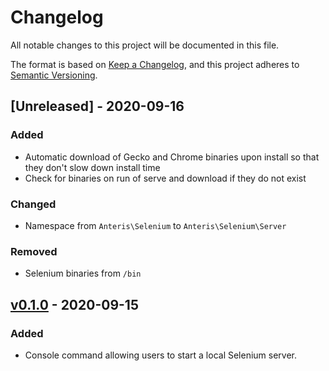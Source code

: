 # Changelog
All notable changes to this project will be documented in this file.

The format is based on [Keep a Changelog](https://keepachangelog.com/en/1.0.0/),
and this project adheres to [Semantic Versioning](https://semver.org/spec/v2.0.0.html).

## [Unreleased] - 2020-09-16

### Added
- Automatic download of Gecko and Chrome binaries upon install so that they don't slow down install time
- Check for binaries on run of serve and download if they do not exist

### Changed
- Namespace from `Anteris\Selenium` to `Anteris\Selenium\Server`

### Removed
- Selenium binaries from `/bin`

## [v0.1.0] - 2020-09-15

### Added
- Console command allowing users to start a local Selenium server.

[v0.1.0]: https://github.com/Anteris-Dev/selenium-server/releases/tag/v0.1.0
